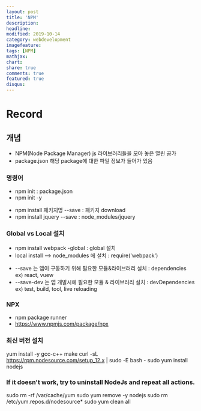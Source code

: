 ```yaml
---
layout: post
title: 'NPM'
description:
headline:
modified: 2019-10-14
category: webdevelopment
imagefeature:
tags: [NPM]
mathjax:
chart:
share: true
comments: true
featured: true
disqus:
---
```


# Record

## 개념

-   NPM(Node Package Manager) js 라이브러리들을 모아 놓은 열린 공가
-   package.json 해당 package에 대한 파일 정보가 들어가 있음

### 명령어

-   npm init : package.json
-   npm init -y
<ul>
    <li> npm install 패키지명 --save : 패키지 download </li>
    <li> npm install jquery --save : node_modules/jquery </li>
</ul>

### Global vs Local 설치

<ul>
    <li> npm install webpack -global : global 설치 </li>
    <li> local install --> node_modules 에 설치 : require('webpack') </li>
</ul>
<ul>
    <li> --save 는 앱이 구동하기 위해 필요한 모듈&라이브러리 설치 : dependencies ex) react, vuew </li>
    <li> --save-dev 는 앱 개발시에 필요한 모듈 & 라이브러리 설치 : devDependencies ex) test, build, tool, live reloading </li>
</ul>

### NPX

-   npm package runner
-   https://www.npmjs.com/package/npx

### 최신 버전 설치

yum install -y gcc-c++ make
curl -sL https://rpm.nodesource.com/setup_12.x | sudo -E bash -
sudo yum install nodejs

### If it doesn't work, try to uninstall NodeJs and repeat all actions.

sudo rm -rf /var/cache/yum
sudo yum remove -y nodejs
sudo rm /etc/yum.repos.d/nodesource\*
sudo yum clean all
